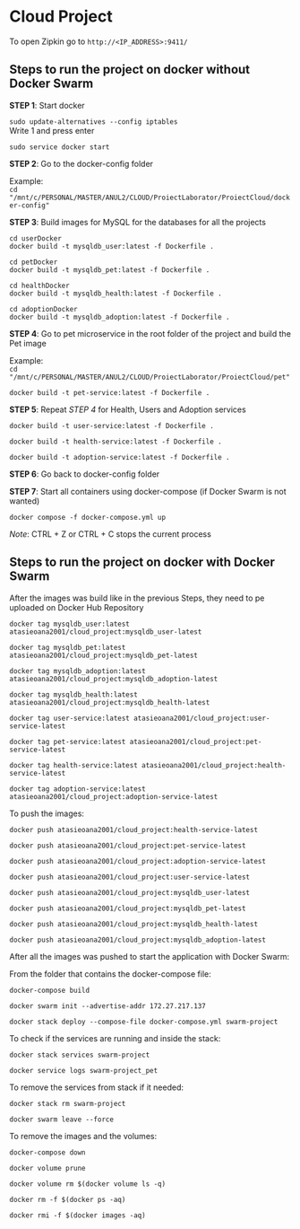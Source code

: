 # **Cloud Project**
 
To open Zipkin go to `http://<IP_ADDRESS>:9411/`
 
## **Steps to run the project on docker without Docker Swarm**
**STEP 1**: Start docker
 
`sudo update-alternatives --config iptables` \
Write 1 and press enter
 
`sudo service docker start`
 
**STEP 2**: Go to the docker-config folder
 
Example: \
`cd "/mnt/c/PERSONAL/MASTER/ANUL2/CLOUD/ProiectLaborator/ProiectCloud/docker-config"`
 
**STEP 3**: Build images for MySQL for the databases for all the projects
 
`cd userDocker` \
`docker build -t mysqldb_user:latest -f Dockerfile .`
 
`cd petDocker` \
`docker build -t mysqldb_pet:latest -f Dockerfile .`
 
`cd healthDocker` \
`docker build -t mysqldb_health:latest -f Dockerfile .`
 
`cd adoptionDocker` \
`docker build -t mysqldb_adoption:latest -f Dockerfile .`
 
**STEP 4**: Go to pet microservice in the root folder of the project and build the Pet image
 
Example: \
`cd "/mnt/c/PERSONAL/MASTER/ANUL2/CLOUD/ProiectLaborator/ProiectCloud/pet"`
 
`docker build -t pet-service:latest -f Dockerfile .`
 
**STEP 5**: Repeat _STEP 4_ for Health, Users and Adoption services
 
`docker build -t user-service:latest -f Dockerfile .`
 
`docker build -t health-service:latest -f Dockerfile .`
 
`docker build -t adoption-service:latest -f Dockerfile .`
 
**STEP 6**: Go back to docker-config folder
 
**STEP 7**: Start all containers using docker-compose (if Docker Swarm is not wanted)
 
`docker compose -f docker-compose.yml up`
 
_Note_: CTRL + Z or CTRL + C stops the current process
 
## **Steps to run the project on docker with Docker Swarm**
 
After the images was build like in the previous Steps, they need to pe uploaded on Docker Hub Repository
 
`docker tag mysqldb_user:latest atasieoana2001/cloud_project:mysqldb_user-latest`
 
`docker tag mysqldb_pet:latest atasieoana2001/cloud_project:mysqldb_pet-latest`
 
`docker tag mysqldb_adoption:latest atasieoana2001/cloud_project:mysqldb_adoption-latest`
 
`docker tag mysqldb_health:latest atasieoana2001/cloud_project:mysqldb_health-latest`
 
`docker tag user-service:latest atasieoana2001/cloud_project:user-service-latest`
 
`docker tag pet-service:latest atasieoana2001/cloud_project:pet-service-latest`
 
`docker tag health-service:latest atasieoana2001/cloud_project:health-service-latest`
 
`docker tag adoption-service:latest atasieoana2001/cloud_project:adoption-service-latest`
 
To push the images:
 
`docker push atasieoana2001/cloud_project:health-service-latest`
 
`docker push atasieoana2001/cloud_project:pet-service-latest`
 
`docker push atasieoana2001/cloud_project:adoption-service-latest`
 
`docker push atasieoana2001/cloud_project:user-service-latest`
 
`docker push atasieoana2001/cloud_project:mysqldb_user-latest`
 
`docker push atasieoana2001/cloud_project:mysqldb_pet-latest`
 
`docker push atasieoana2001/cloud_project:mysqldb_health-latest`
 
`docker push atasieoana2001/cloud_project:mysqldb_adoption-latest`
 
After all the images was pushed to start the application with Docker Swarm:
 
From the folder that contains the docker-compose file:
 
`docker-compose build`
 
`docker swarm init --advertise-addr 172.27.217.137`
 
`docker stack deploy --compose-file docker-compose.yml swarm-project`
 
To check if the services are running and inside the stack:
 
`docker stack services swarm-project`
 
`docker service logs swarm-project_pet`
 
To remove the services from stack if it needed:
 
`docker stack rm swarm-project`
 
`docker swarm leave --force`
 
To remove the images and the volumes:
 
`docker-compose down`
 
`docker volume prune`
 
`docker volume rm $(docker volume ls -q)`
 
`docker rm -f $(docker ps -aq)`
 
`docker rmi -f $(docker images -aq)`
